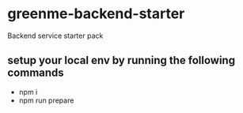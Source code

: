 # greenme-backend-starter
Backend service starter pack

## setup your local env by running the following commands

- npm i
- npm run prepare 